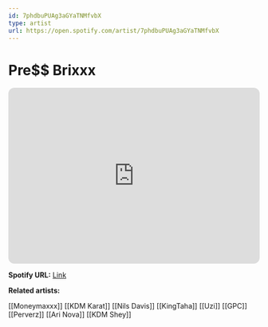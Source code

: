 ```yaml
---
id: 7phdbuPUAg3aGYaTNMfvbX
type: artist
url: https://open.spotify.com/artist/7phdbuPUAg3aGYaTNMfvbX
---
```

# Pre$$ Brixxx

<iframe style="border-radius:12px" src="https://open.spotify.com/embed/artist/7phdbuPUAg3aGYaTNMfvbX" width="100%" height="352" frameBorder="0" allowfullscreen="" allow="autoplay; clipboard-write; encrypted-media; fullscreen; picture-in-picture" loading="lazy"></iframe>

**Spotify URL:** [Link](https://open.spotify.com/artist/7phdbuPUAg3aGYaTNMfvbX)

**Related artists:**

[[Moneymaxxx]]
[[KDM Karat]]
[[Nils Davis]]
[[KingTaha]]
[[Uzi]]
[[GPC]]
[[Perverz]]
[[Ari Nova]]
[[KDM Shey]]
